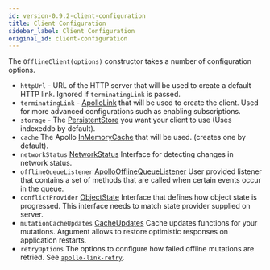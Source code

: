 ```yaml
---
id: version-0.9.2-client-configuration
title: Client Configuration
sidebar_label: Client Configuration
original_id: client-configuration
---
```


The `OfflineClient(options)` constructor takes a number of configuration options.

* `httpUrl` -  URL of the HTTP server that will be used to create a default HTTP link. Ignored if `terminatingLink` is passed.
* `terminatingLink` -  [ApolloLink](https://www.apollographql.com/docs/link/) that will be used to create the client. Used for more advanced configurations such as enabling subscriptions.
* `storage` - The [PersistentStore](https://github.com/aerogear/offix/blob/master/packages/offix-offline/src/offline/storage/PersistentStore.ts) you want your client to use (Uses indexeddb by default).
* `cache` The Apollo [InMemoryCache](https://www.apollographql.com/docs/react/caching/cache-configuration/) that will be used. (creates one by default).
* `networkStatus` [NetworkStatus](https://github.com/aerogear/offix/blob/master/packages/offix-offline/src/offline/network/NetworkStatus.ts) Interface for detecting changes in network status.
* `offlineQueueListener` [ApolloOfflineQueueListener](./ref-offline.md#listening-for-events) User provided listener that contains a set of methods that are called when certain events occur in the queue.
* `conflictProvider` [ObjectState](./ref-conflict-server.md#implementing-custom-conflict-resolution) Interface that defines how object state is progressed. This interface needs to match state provider supplied on server.
* `mutationCacheUpdates` [CacheUpdates](./ref-offline.md#global-update-functions) Cache updates functions for your mutations. Argument allows to restore optimistic responses on application restarts.
* `retryOptions` The options to configure how failed offline mutations are retried. See [`apollo-link-retry`](https://www.apollographql.com/docs/link/links/retry/).